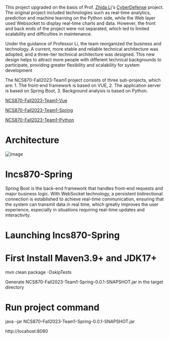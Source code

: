 This project upgraded on the basis of Prof. [Zhida Li](https://zhidali.me/)'s [CyberDefense](https://github.com/zhida-li/cyberDefense) project. The original project included technologies such as real-time analytics, prediction and machine learning on the Python side, while the Web layer used Websocket to display real-time charts and data. However, the front and back ends of the project were not separated, which led to limited scalability and difficulties in maintenance.

Under the guidance of Professor Li, the team reorganized the business and technology. A current, more stable and reliable technical architecture was adopted, and a three-tier technical architecture was designed. This new design helps to attract more people with different technical backgrounds to participate, providing greater flexibility and scalability for system development

The NCS870-Fall2023-Team1 project consists of three sub-projects, which are: 1. The front-end framework is based on VUE, 2. The application server is based on Spring Boot, 3. Background analysis is based on Python.

[NCS870-Fall2023-Team1-Vue](https://github.com/Caixianwang/NCS870-Fall2023-Team1-Vue)

[NCS870-Fall2023-Team1-Spring](https://github.com/Caixianwang/NCS870-Fall2023-Team1-Spring)

[NCS870-Fall2023-Team1-Python](https://github.com/Caixianwang/NCS870-Fall2023-Team1-Python)

# Architecture

![image](https://github.com/Caixianwang/NCS870-Fall2023-Team1-Python/assets/129556780/2c82920d-cd53-4b74-afb5-42eab4468ce9)

# Incs870-Spring
Spring Boot is the back-end framework that handles front-end requests and major business logic. With WebSocket technology, a persistent bidirectional connection is established to achieve real-time communication, ensuring that the system can transmit data in real time, which greatly improves the user experience, especially in situations requiring real-time updates and interactivity.
# Launching Incs870-Spring
# First Install Maven3.9+ and JDK17+

mvn clean package -DskipTests

Generate NCS870-Fall2023-Team1-Spring-0.0.1-SNAPSHOT.jar in the target directory

# Run project command

java -jar NCS870-Fall2023-Team1-Spring-0.0.1-SNAPSHOT.jar

http://locahost:8080
